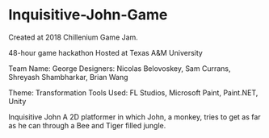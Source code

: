 # Inquisitive-John-Game

Created at 2018 Chillenium Game Jam.

48-hour game hackathon Hosted at Texas A&M University

Team Name: George Designers: Nicolas Belovoskey, Sam Currans, Shreyash Shambharkar, Brian Wang

Theme: Transformation Tools Used: FL Studios, Microsoft Paint, Paint.NET, Unity

Inquisitive John
A 2D platformer in which John, a monkey, tries to get as far as he can through a Bee and Tiger filled jungle.

